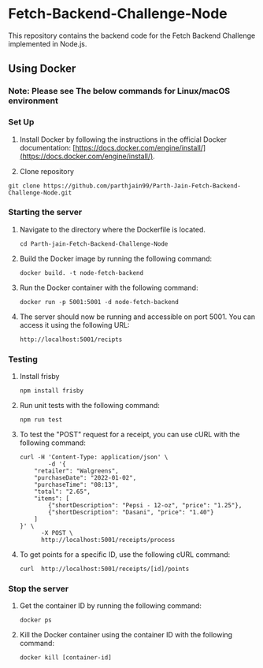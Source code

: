 # Fetch-Backend-Challenge-Node

This repository contains the backend code for the Fetch Backend Challenge implemented in Node.js.

## Using Docker
### Note: Please see The below commands for Linux/macOS environment 
### Set Up
1. Install Docker by following the instructions in the official Docker documentation: [https://docs.docker.com/engine/install/](https://docs.docker.com/engine/install/).

2. Clone repository
```
git clone https://github.com/parthjain99/Parth-Jain-Fetch-Backend-Challenge-Node.git
```

### Starting the server
1. Navigate to the directory where the Dockerfile is located.
    ```
    cd Parth-jain-Fetch-Backend-Challenge-Node
    ```

2. Build the Docker image by running the following command:
    ```
    docker build. -t node-fetch-backend
    ```

4. Run the Docker container with the following command:
    ```
    docker run -p 5001:5001 -d node-fetch-backend
    ```

5. The server should now be running and accessible on port 5001. You can access it using the following URL:
    ```
    http://localhost:5001/recipts
    ```

### Testing
1. Install frisby
    ```
    npm install frisby
    ```
2. Run unit tests with the following command:
    ```
    npm run test
    ```

3. To test the "POST" request for a receipt, you can use cURL with the following command:
    ```
    curl -H 'Content-Type: application/json' \
            -d '{
        "retailer": "Walgreens",
        "purchaseDate": "2022-01-02",
        "purchaseTime": "08:13",
        "total": "2.65",
        "items": [
            {"shortDescription": "Pepsi - 12-oz", "price": "1.25"},
            {"shortDescription": "Dasani", "price": "1.40"}
        ]
    }' \
          -X POST \
          http://localhost:5001/receipts/process
    ```

4. To get points for a specific ID, use the following cURL command:
    ```
    curl  http://localhost:5001/receipts/[id]/points
    ```

### Stop the server
1. Get the container ID by running the following command:
    ```
    docker ps
    ```

2. Kill the Docker container using the container ID with the following command:
    ```
    docker kill [container-id]
    ```
